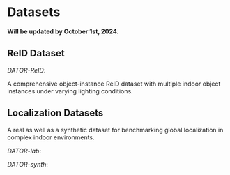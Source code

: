 # Datasets

**Will be updated by October 1st, 2024.**

## ReID Dataset

_DATOR-ReID_:

A comprehensive object-instance ReID dataset with
multiple indoor object instances under varying lighting
conditions.

## Localization Datasets

A real as well as a synthetic dataset for benchmarking
global localization in complex indoor environments.

_DATOR-lab_:

_DATOR-synth_:
